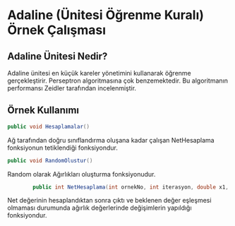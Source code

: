 # Adaline (Ünitesi Öğrenme Kuralı) Örnek Çalışması

## Adaline Ünitesi Nedir?
Adaline ünitesi en küçük kareler yönetimini kullanarak öğrenme gerçekleştirir. Perseptron algoritmasına çok benzemektedir.
Bu algoritmanın performansı Zeidler tarafından incelenmiştir.
## Örnek Kullanımı

```c#
public void Hesaplamalar()
```
Ağ tarafından doğru sınıflandırma oluşana kadar çalışan NetHesaplama fonksiyonun tetiklendiği fonksiyondur.

```c#
public void RandomOlustur()
```
Random olarak Ağırlıkları oluşturma fonksiyonudur.

```c#
        public int NetHesaplama(int ornekNo, int iterasyon, double x1, double x2, double w1, double w2, double esik, double ogrenme, double beklenen)
```
Net değerinin hesaplandıktan sonra çıktı ve beklenen değer eşleşmesi olmaması durumunda ağırlık değerlerinde değişimlerin yapıldığı fonksiyondur.
